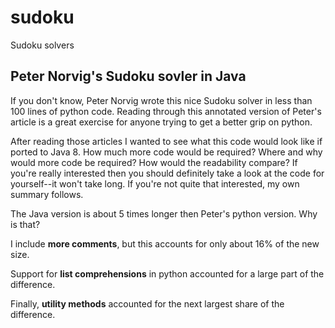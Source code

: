 # sudoku
Sudoku solvers

## Peter Norvig's Sudoku sovler in Java
If you don't know, Peter Norvig wrote this nice Sudoku solver in less than 100
lines of python code.  Reading through this annotated version of Peter's
article is a great exercise for anyone trying to get a better grip on python.

After reading those articles I wanted to see what this code would look like if
ported to Java 8.  How much more code would be required?  Where and why would
more code be required?  How would the readability compare?  If you're really
interested then you should definitely take a look at the code for yourself--it
won't take long.  If you're not quite that interested, my own summary follows.

The Java version is about 5 times longer then Peter's python version.  Why is that?

I include **more comments**, but this accounts for only about 16% of the new size.

Support for **list comprehensions** in python accounted for a large part of the difference.

Finally, **utility methods** accounted for the next largest share of the difference.

